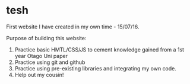 # tesh
First website I have created in my own time - 15/07/16. 

Purpose of building this website:
1. Practice basic HMTL/CSS/JS to cement knowledge gained from a 1st year Otago Uni paper
2. Practice using git and github
3. Practice using pre-existing libraries and integrating my own code.
4. Help out my cousin!
